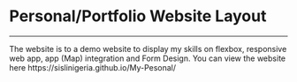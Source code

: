 # Personal/Portfolio Website Layout
<hr>
The website is to a demo website to display my skills on flexbox, responsive web app, app (Map) integration and Form Design. You can view the website here https://sislinigeria.github.io/My-Pesonal/ 